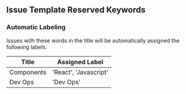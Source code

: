 ## Issue Template Reserved Keywords ##

### Automatic Labeling ###
Issues with these words in the title will be automatically assigned the following labels. 

| Title      | Assigned Label        |
| ---------- | --------------------- |   
| Components | 'React', 'Javascript' | 
| Dev Ops    | 'Dev Ops'             |